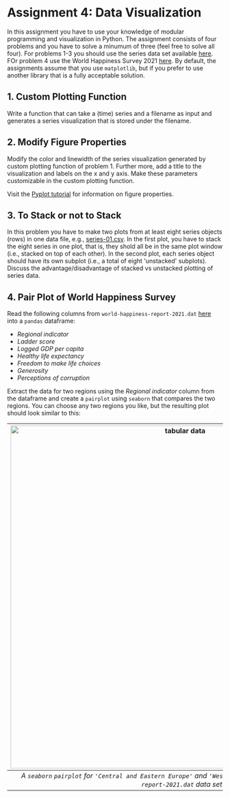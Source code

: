 # Assignment 4: Data Visualization #

In this assignment you have to use your knowledge of modular programming and visualization in Python. The assignment consists of four problems and you have to solve a minumum of three (feel free to solve all four). For problems 1-3 you should use the series data set available [here](https://github.com/CHCAA-EDUX/Programming-for-the-Humanities-E22/tree/main/dat/series). FOr problem 4 use the World Happiness Survey 2021 [here](https://github.com/CHCAA-EDUX/Programming-for-the-Humanities-E22/blob/main/dat/world-happiness-report-2021.dat). By default, the assignments assume that you use `matplotlib`, but if you prefer to use another library that is a fully acceptable solution.


## 1. Custom Plotting Function ##

Write a function that can take a (time) series and a filename as input and generates a series visualization that is stored under the filename.

## 2. Modify Figure Properties ##

Modify the color and linewidth of the series visualization generated by custom plotting function of problem 1. Further more, add a title to the visualization and labels on the x and y axis. Make these parameters customizable in the custom plotting function.

Visit the [Pyplot tutorial](https://matplotlib.org/stable/tutorials/introductory/pyplot.html) for information on figure properties.

## 3. To Stack or not to Stack ##

In this problem you have to make two plots from at least eight series objects (rows) in one data file, e.g., [series-01.csv](https://raw.githubusercontent.com/CHCAA-EDUX/Programming-for-the-Humanities-E21/main/dat/series/series-01.csv). In the first plot, you have to stack the eight series in one plot, that is, they shold all be in the same plot window (i.e., stacked on top of each other). In the second plot, each series object should have its own subplot (i.e., a total of eight 'unstacked' subplots). Discuss the advantage/disadvantage of stacked vs unstacked plotting of series data.


## 4. Pair Plot of World Happiness Survey ##

Read the following columns from `world-happiness-report-2021.dat` [here](https://github.com/CHCAA-EDUX/Programming-for-the-Humanities-E22/blob/main/dat/world-happiness-report-2021.dat) into a `pandas` dataframe: 

* _Regional indicator_
* _Ladder score_
* _Logged GDP per capita_
* _Healthy life expectancy_
* _Freedom to make life choices_
* _Generosity_
* _Perceptions of corruption_

Extract the data for two regions using the _Regional indicator_  column from the dataframe and create a `pairplot` using `seaborn` that compares the two regions. You can choose any two regions you like, but the resulting plot should look similar to this:

| <img src="https://github.com/CHCAA-EDUX/introduction-to-scientific-computing/blob/main/figures/assign_02_3.png?raw=true" alt="tabular data" width="800"/> |
|:--:|
| *A `seaborn` `pairplot` for `'Central and Eastern Europe'` and `'Western Europe'` in the `world-happiness-report-2021.dat` data set* |